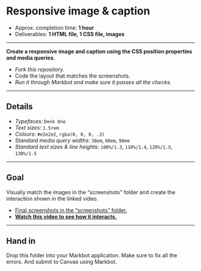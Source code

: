 # Responsive image & caption

- Approx. completion time: **1 hour**
- Deliverables: **1 HTML file, 1 CSS file, images**

---

**Create a responsive image and caption using the CSS position properties and media queries.**

- *Fork this repository.*
- Code the layout that matches the screenshots.
- *Run it through Markbot and make sure it passes all the checks.*

---

## Details

- *Typefaces:* `Denk One`
- *Text sizes:* `1.5rem`
- *Colours:* `#e2e2e2`, `rgba(0, 0, 0, .3)`
- *Standard media query widths:* `38em`, `60em`, `90em`
- *Standard text sizes & line heights:* `100%/1.3`, `110%/1.4`, `120%/1.5`, `130%/1.5`

---

## Goal

Visually match the images in the “screenshots” folder and create the interaction shown in the linked video.

- [Final screenshots in the “screenshots” folder.](screenshots)
- [**Watch this video to see how it interacts.**](https://youtu.be/jUkCdgGDlvs)

---

## Hand in

Drop this folder into your Markbot application. Make sure to fix all the errors. And submit to Canvas using Markbot.
